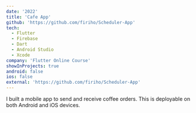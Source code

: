 ```yaml
---
date: '2022'
title: 'Cafe App'
github: 'https://github.com/firiho/Scheduler-App'
tech:
  - Flutter
  - Firebase
  - Dart
  - Android Studio
  - Xcode
company: 'Flutter Online Course'
showInProjects: true
android: false
ios: false
external: 'https://github.com/firiho/Scheduler-App'
---
```


I built a mobile app to send and receive coffee orders. This is deployable on both Android and iOS devices.
